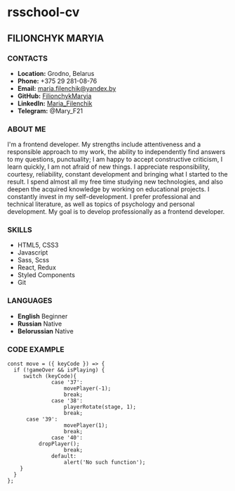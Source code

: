 # rsschool-cv

## **FILIONCHYK MARYIA**

### **CONTACTS**
  * **Location:** Grodno, Belarus
  * **Phone:** +375 29 281-08-76
  * **Email:** maria.filenchik@yandex.by
  * **GitHub:** [FilionchykMaryia](https://github.com/FilionchykMaryia)
  * **LinkedIn:** [Maria_Filenchik](https://www.linkedin.com/in/maria-filenchik/)
  * **Telegram:** @Mary_F21

### **ABOUT ME**
  I'm a frontend developer.
  My strengths include attentiveness and a responsible approach to my work, the ability to independently find answers to my questions, punctuality; I am happy to accept constructive criticism, I learn quickly, I am not afraid of new things.
  I appreciate responsibility, courtesy, reliability, constant development and bringing what I started to the result.
  I spend almost all my free time studying new technologies, and also deepen the acquired knowledge by working on educational projects.
  I constantly invest in my self-development. I prefer professional and technical literature, as well as topics of psychology and personal development.
  My goal is to develop professionally as a frontend developer.
### **SKILLS**
  * HTML5, CSS3
  * Javascript
  * Sass, Scss
  * React, Redux
  * Styled Components 
  * Git
  
### **LANGUAGES**
  * **English** Beginner
  * **Russian** Native
  * **Belorussian** Native

### **CODE EXAMPLE**
  ```
  const move = ({ keyCode }) => {
    if (!gameOver && isPlaying) {
       switch (keyCode){
			 	case '37':
					movePlayer(-1);
					break;
				case '38':
					playerRotate(stage, 1);
					break;
        case '39':
					movePlayer(1);
					break;
				case '40':    
        	dropPlayer();
					break;
				default: 
					alert('No such function');
      } 
    }
  };
  ```